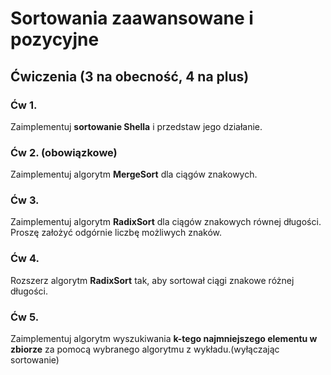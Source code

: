 # Sortowania zaawansowane i pozycyjne


## Ćwiczenia (3 na obecność, 4 na plus)


### Ćw 1.

Zaimplementuj **sortowanie Shella** i przedstaw jego działanie.

### Ćw 2. (obowiązkowe)

Zaimplementuj algorytm **MergeSort** dla ciągów znakowych.

### Ćw 3.

Zaimplementuj algorytm **RadixSort** dla ciągów znakowych równej długości. Proszę założyć odgórnie liczbę możliwych znaków.

### Ćw 4.

Rozszerz algorytm **RadixSort** tak, aby sortował ciągi znakowe różnej długości.

### Ćw 5. 

Zaimplementuj algorytm wyszukiwania **k-tego najmniejszego elementu w zbiorze** za pomocą wybranego algorytmu z wykładu.(wyłączając sortowanie)
